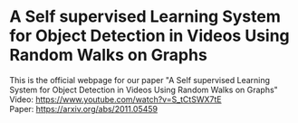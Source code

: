 # A Self supervised Learning System for Object Detection in Videos Using Random Walks on Graphs
This is the official webpage for our paper "A Self supervised Learning System for Object Detection in Videos Using Random Walks on Graphs"\
Video: https://www.youtube.com/watch?v=S_tCtSWX7tE \
Paper: https://arxiv.org/abs/2011.05459
